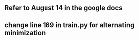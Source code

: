 
## Refer to August 14 in the google docs

## change line 169 in train.py for alternating minimization
